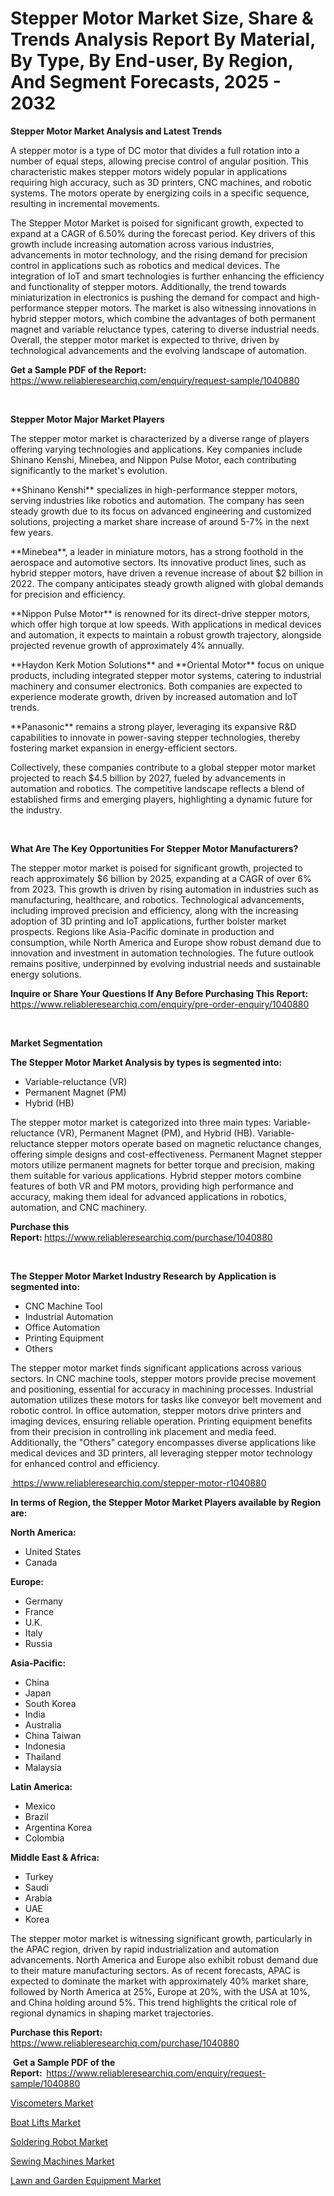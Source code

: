 <p><h1>Stepper Motor Market Size, Share & Trends Analysis Report By Material, By Type, By End-user, By Region, And Segment Forecasts, 2025 - 2032</h1></p><p><strong>Stepper Motor Market Analysis and Latest Trends</strong></p>
<p><p>A stepper motor is a type of DC motor that divides a full rotation into a number of equal steps, allowing precise control of angular position. This characteristic makes stepper motors widely popular in applications requiring high accuracy, such as 3D printers, CNC machines, and robotic systems. The motors operate by energizing coils in a specific sequence, resulting in incremental movements.</p><p>The Stepper Motor Market is poised for significant growth, expected to expand at a CAGR of 6.50% during the forecast period. Key drivers of this growth include increasing automation across various industries, advancements in motor technology, and the rising demand for precision control in applications such as robotics and medical devices. The integration of IoT and smart technologies is further enhancing the efficiency and functionality of stepper motors. Additionally, the trend towards miniaturization in electronics is pushing the demand for compact and high-performance stepper motors. The market is also witnessing innovations in hybrid stepper motors, which combine the advantages of both permanent magnet and variable reluctance types, catering to diverse industrial needs. Overall, the stepper motor market is expected to thrive, driven by technological advancements and the evolving landscape of automation.</p></p>
<p><strong>Get a Sample PDF of the Report:&nbsp;</strong> <a href="https://www.reliableresearchiq.com/enquiry/request-sample/1040880?utm_campaign=1102&utm_medium=2&utm_source=Github&utm_content=ia&utm_term=16022025&utm_id=stepper-motor">https://www.reliableresearchiq.com/enquiry/request-sample/1040880</a></p>
<p>&nbsp;</p>
<p><strong>Stepper Motor Major Market Players</strong></p>
<p><p>The stepper motor market is characterized by a diverse range of players offering varying technologies and applications. Key companies include Shinano Kenshi, Minebea, and Nippon Pulse Motor, each contributing significantly to the market's evolution.</p><p>**Shinano Kenshi** specializes in high-performance stepper motors, serving industries like robotics and automation. The company has seen steady growth due to its focus on advanced engineering and customized solutions, projecting a market share increase of around 5-7% in the next few years.</p><p>**Minebea**, a leader in miniature motors, has a strong foothold in the aerospace and automotive sectors. Its innovative product lines, such as hybrid stepper motors, have driven a revenue increase of about $2 billion in 2022. The company anticipates steady growth aligned with global demands for precision and efficiency.</p><p>**Nippon Pulse Motor** is renowned for its direct-drive stepper motors, which offer high torque at low speeds. With applications in medical devices and automation, it expects to maintain a robust growth trajectory, alongside projected revenue growth of approximately 4% annually.</p><p>**Haydon Kerk Motion Solutions** and **Oriental Motor** focus on unique products, including integrated stepper motor systems, catering to industrial machinery and consumer electronics. Both companies are expected to experience moderate growth, driven by increased automation and IoT trends.</p><p>**Panasonic** remains a strong player, leveraging its expansive R&D capabilities to innovate in power-saving stepper technologies, thereby fostering market expansion in energy-efficient sectors.</p><p>Collectively, these companies contribute to a global stepper motor market projected to reach $4.5 billion by 2027, fueled by advancements in automation and robotics. The competitive landscape reflects a blend of established firms and emerging players, highlighting a dynamic future for the industry.</p></p>
<p>&nbsp;</p>
<p><strong>What Are The Key Opportunities For Stepper Motor Manufacturers?</strong></p>
<p><p>The stepper motor market is poised for significant growth, projected to reach approximately $6 billion by 2025, expanding at a CAGR of over 6% from 2023. This growth is driven by rising automation in industries such as manufacturing, healthcare, and robotics. Technological advancements, including improved precision and efficiency, along with the increasing adoption of 3D printing and IoT applications, further bolster market prospects. Regions like Asia-Pacific dominate in production and consumption, while North America and Europe show robust demand due to innovation and investment in automation technologies. The future outlook remains positive, underpinned by evolving industrial needs and sustainable energy solutions.</p></p>
<p><strong>Inquire or Share Your Questions If Any Before Purchasing This Report:</strong> <a href="https://www.reliableresearchiq.com/enquiry/pre-order-enquiry/1040880?utm_campaign=1102&utm_medium=2&utm_source=Github&utm_content=ia&utm_term=16022025&utm_id=stepper-motor">https://www.reliableresearchiq.com/enquiry/pre-order-enquiry/1040880</a></p>
<p>&nbsp;</p>
<p><strong>Market Segmentation</strong></p>
<p><strong>The Stepper Motor Market Analysis by types is segmented into:</strong></p>
<p><ul><li>Variable-reluctance (VR)</li><li>Permanent Magnet (PM)</li><li>Hybrid (HB)</li></ul></p>
<p><p>The stepper motor market is categorized into three main types: Variable-reluctance (VR), Permanent Magnet (PM), and Hybrid (HB). Variable-reluctance stepper motors operate based on magnetic reluctance changes, offering simple designs and cost-effectiveness. Permanent Magnet stepper motors utilize permanent magnets for better torque and precision, making them suitable for various applications. Hybrid stepper motors combine features of both VR and PM motors, providing high performance and accuracy, making them ideal for advanced applications in robotics, automation, and CNC machinery.</p></p>
<p><strong>Purchase this Report:&nbsp;</strong><a href="https://www.reliableresearchiq.com/purchase/1040880?utm_campaign=1102&utm_medium=2&utm_source=Github&utm_content=ia&utm_term=16022025&utm_id=stepper-motor">https://www.reliableresearchiq.com/purchase/1040880</a></p>
<p>&nbsp;</p>
<p><strong>The Stepper Motor Market Industry Research by Application is segmented into:</strong></p>
<p><ul><li>CNC Machine Tool</li><li>Industrial Automation</li><li>Office Automation</li><li>Printing Equipment</li><li>Others</li></ul></p>
<p><p>The stepper motor market finds significant applications across various sectors. In CNC machine tools, stepper motors provide precise movement and positioning, essential for accuracy in machining processes. Industrial automation utilizes these motors for tasks like conveyor belt movement and robotic control. In office automation, stepper motors drive printers and imaging devices, ensuring reliable operation. Printing equipment benefits from their precision in controlling ink placement and media feed. Additionally, the "Others" category encompasses diverse applications like medical devices and 3D printers, all leveraging stepper motor technology for enhanced control and efficiency.</p></p>
<p><a href="https://www.reliableresearchiq.com/stepper-motor-r1040880?utm_campaign=1102&utm_medium=2&utm_source=Github&utm_content=ia&utm_term=16022025&utm_id=stepper-motor">&nbsp;https://www.reliableresearchiq.com/stepper-motor-r1040880</a></p>
<p><strong>In terms of Region, the Stepper Motor Market Players available by Region are:</strong></p>
<p>
    <p> <strong> North America: </strong>
        <ul>
            <li>United States</li>
            <li>Canada</li>
        </ul>
        </p> 
    <p> <strong> Europe: </strong>
        <ul>
            <li>Germany</li>
            <li>France</li>
            <li>U.K.</li>
            <li>Italy</li>
            <li>Russia</li>
        </ul>
        </p> 
    <p> <strong> Asia-Pacific: </strong>
        <ul>
            <li>China</li>
            <li>Japan</li>
            <li>South Korea</li>
            <li>India</li>
            <li>Australia</li>
            <li>China Taiwan</li>
            <li>Indonesia</li>
            <li>Thailand</li>
            <li>Malaysia</li>
        </ul>
        </p> 
    <p> <strong> Latin America: </strong>
        <ul>
            <li>Mexico</li>
            <li>Brazil</li>
            <li>Argentina Korea</li>
            <li>Colombia</li>
        </ul>
        </p> 
    <p> <strong> Middle East & Africa: </strong>
        <ul>
            <li>Turkey</li>
            <li>Saudi</li>
            <li>Arabia</li>
            <li>UAE</li>
            <li>Korea</li>
        </ul>
    </p>
    </p>
<p><p>The stepper motor market is witnessing significant growth, particularly in the APAC region, driven by rapid industrialization and automation advancements. North America and Europe also exhibit robust demand due to their mature manufacturing sectors. As of recent forecasts, APAC is expected to dominate the market with approximately 40% market share, followed by North America at 25%, Europe at 20%, with the USA at 10%, and China holding around 5%. This trend highlights the critical role of regional dynamics in shaping market trajectories.</p></p>
<p><strong>Purchase this Report: </strong><a href="https://www.reliableresearchiq.com/purchase/1040880?utm_campaign=1102&utm_medium=2&utm_source=Github&utm_content=ia&utm_term=16022025&utm_id=stepper-motor">https://www.reliableresearchiq.com/purchase/1040880</a></p>
<p>&nbsp;<strong>Get a Sample PDF of the Report:&nbsp;&nbsp;</strong><a href="https://www.reliableresearchiq.com/enquiry/request-sample/1040880?utm_campaign=1102&utm_medium=2&utm_source=Github&utm_content=ia&utm_term=16022025&utm_id=stepper-motor">https://www.reliableresearchiq.com/enquiry/request-sample/1040880</a></p>
<p><strong></strong></p>
<p><p><a href="https://github.com/joshuagarcia509/Market-Research-Report-List-1/blob/main/viscometers-market.md?utm_campaign=1102&utm_medium=2&utm_source=Github&utm_content=ia&utm_term=16022025&utm_id=stepper-motor">Viscometers Market</a></p><p><a href="https://github.com/boluluhabeel/Market-Research-Report-List-1/blob/main/boat-lifts-market.md?utm_campaign=1102&utm_medium=2&utm_source=Github&utm_content=ia&utm_term=16022025&utm_id=stepper-motor">Boat Lifts Market</a></p><p><a href="https://github.com/lillybosakoi/Market-Research-Report-List-1/blob/main/soldering-robot-market.md?utm_campaign=1102&utm_medium=2&utm_source=Github&utm_content=ia&utm_term=16022025&utm_id=stepper-motor">Soldering Robot Market</a></p><p><a href="https://github.com/boyertrull4r/Market-Research-Report-List-1/blob/main/sewing-machines-market.md?utm_campaign=1102&utm_medium=2&utm_source=Github&utm_content=ia&utm_term=16022025&utm_id=stepper-motor">Sewing Machines Market</a></p><p><a href="https://github.com/tsiteymargat/Market-Research-Report-List-1/blob/main/lawn-and-garden-equipment-market.md?utm_campaign=1102&utm_medium=2&utm_source=Github&utm_content=ia&utm_term=16022025&utm_id=stepper-motor">Lawn and Garden Equipment Market</a></p></p>